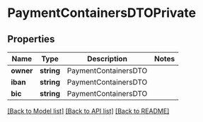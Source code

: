 # PaymentContainersDTOPrivate

## Properties
Name | Type | Description | Notes
------------ | ------------- | ------------- | -------------
**owner** | **string** | PaymentContainersDTO | 
**iban** | **string** | PaymentContainersDTO | 
**bic** | **string** | PaymentContainersDTO | 

[[Back to Model list]](../README.md#documentation-for-models) [[Back to API list]](../README.md#documentation-for-api-endpoints) [[Back to README]](../README.md)


